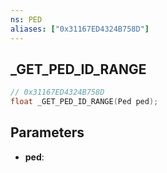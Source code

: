 ```yaml
---
ns: PED
aliases: ["0x31167ED4324B758D"]
---
```

## _GET_PED_ID_RANGE

```c
// 0x31167ED4324B758D
float _GET_PED_ID_RANGE(Ped ped);
```

## Parameters
* **ped**:
